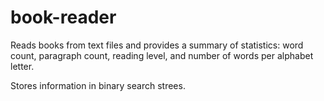 # book-reader
Reads books from text files and provides a summary of statistics: word count, paragraph count, reading level, and number of words per alphabet letter.

Stores information in binary search strees.
